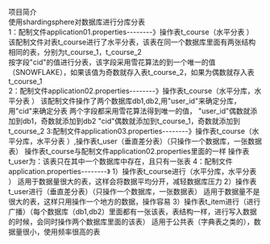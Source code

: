 项目简介  
使用shardingsphere对数据库进行分库分表  
1：配制文件application01.properties--------》操作表t_course（水平分表 ） 
   该配制文件对表t_course进行了水平分表，该表在同一个数据库里面有两张结构相同的表，分别为t_course_1，t_course_2  
   按字段"cid"的值进行分表，该字段采用雪花算法的到一个唯一的值（SNOWFLAKE），如果该值为奇数就存入表t_course_2，如果为偶数就存入表t_course_1  
2：配制文件application02.properties--------》操作表t_course（水平分库，水平分表 ）
   该配制文件操作了两个数据库db1,db2,用"user_id"来确定分库，用"cid"来确定分表
   两个字段都采用雪花算法得到唯一的值，
   "user_id"偶数就添加到db1，奇数就添加到db2
   "cid"偶数就添加到t_course_1，奇数就添加到t_course_2
3:配制文件application03.properties--------》操作表t_course（水平分库，水平分表 ）,操作表t_user（垂直差分表）（只操作一个数据库，一张数据表）
   操作表t_course与配制文件application02.properties里面的一样
   操作表t_user为：该表只在其中一个数据库中存在，且只有一张表
4：配制文件application.properties--------》
   1）操作表t_course进行（水平分库，水平分表 ）
        适用于数据量很大的表，这样会将数据平均分开，减轻数据库压力
   2）操作表t_user进行（垂直差分表）（只操作一个数据库，一张数据表）
        适用于数据量不是很大的表，这样只用操作一个地方的数据，操作容易
   3）操作表t_item进行（进行广播）（每个数据库（db1,db2）里面都有一张该表，表结构一样，进行写入数据的时候，会同时操作两个数据库里面的该表）
        适用于公共表（字典表之类的），数据量很小，使用频率很高的表